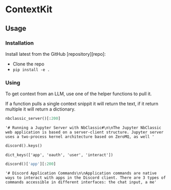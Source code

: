 # ContextKit


<!-- WARNING: THIS FILE WAS AUTOGENERATED! DO NOT EDIT! -->

## Usage

### Installation

Install latest from the GitHub \[repository\]\[repo\]:

- Clone the repo
- `pip install -e .`

### Using

To get context from an LLM, use one of the helper functions to pull it.

If a function pulls a single context snippit it will return the text, if
it return multiple it will return a dictionary.

``` python
nbclassic_server()[:200]
```

    '# Running a Jupyter Server with NbClassic#\n\nThe Jupyter NbClassic web application is based on a server-client structure. Jupyter server uses a two-process kernel architecture based on ZeroMQ, as well '

``` python
discord().keys()
```

    dict_keys(['app', 'oauth', 'user', 'interact'])

``` python
discord()['app'][:200]
```

    '# Discord Application Commands\n\nApplication commands are native ways to interact with apps in the Discord client. There are 3 types of commands accessible in different interfaces: the chat input, a me'
